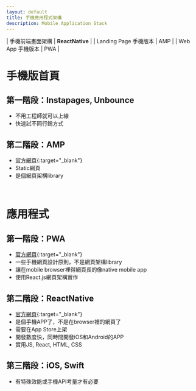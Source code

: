 ```yaml
---
layout: default
title: 手機應用程式架構
description: Mobile Application Stack
---
```


| 手機前端畫面架構 | **ReactNative** |
| Landing Page 手機版本 | AMP |
| Web App 手機版本 | PWA |

# 手機版首頁

## 第一階段：Instapages, Unbounce

* 不用工程師就可以上線
* 快速試不同行銷方式

## 第二階段：AMP

* [官方網頁](https://developers.google.com/amp){:target="_blank"}
* Static網頁
* 是個網頁架構library

<br>

# 應用程式

## 第一階段：PWA

* [官方網頁](https://developers.google.com/web/progressive-web-apps){:target="_blank"}
* 一些手機網頁設計原則，不是網頁架構library
* 讓在mobile browser裡得網頁長的像native mobile app
* 使用React.js網頁架構實作

## 第二階段：ReactNative

* [官方網頁](https://facebook.github.io/react-native/){:target="_blank"}
* 是個手機APP了，不是在browser裡的網頁了
* 需要在App Store上架
* 開發數度快，同時間開發iOS和Android的APP
* 實用JS, React, HTML, CSS

## 第三階段：iOS, Swift

* 有特殊效能或手機API考量才有必要